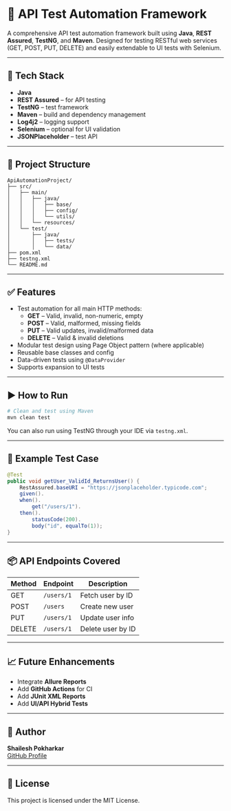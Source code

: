 # 🚀 API Test Automation Framework

A comprehensive API test automation framework built using **Java**, **REST Assured**, **TestNG**, and **Maven**. Designed for testing RESTful web services (GET, POST, PUT, DELETE) and easily extendable to UI tests with Selenium.

---

## 📌 Tech Stack

- **Java**
- **REST Assured** – for API testing
- **TestNG** – test framework
- **Maven** – build and dependency management
- **Log4j2** – logging support
- **Selenium** – optional for UI validation
- **JSONPlaceholder** – test API

---

## 📁 Project Structure

```
ApiAutomationProject/
├── src/
│   ├── main/
│   │   ├── java/
│   │   │   ├── base/
│   │   │   ├── config/
│   │   │   └── utils/
│   │   └── resources/
│   └── test/
│       ├── java/
│       │   ├── tests/
│       │   └── data/
├── pom.xml
├── testng.xml
└── README.md
```

---

## ✅ Features

- Test automation for all main HTTP methods:
  - **GET** – Valid, invalid, non-numeric, empty
  - **POST** – Valid, malformed, missing fields
  - **PUT** – Valid updates, invalid/malformed data
  - **DELETE** – Valid & invalid deletions
- Modular test design using Page Object pattern (where applicable)
- Reusable base classes and config
- Data-driven tests using `@DataProvider`
- Supports expansion to UI tests

---

## ▶️ How to Run

```bash
# Clean and test using Maven
mvn clean test
```

You can also run using TestNG through your IDE via `testng.xml`.

---

## 🧪 Example Test Case

```java
@Test
public void getUser_ValidId_ReturnsUser() {
    RestAssured.baseURI = "https://jsonplaceholder.typicode.com";
    given().
    when().
        get("/users/1").
    then().
        statusCode(200).
        body("id", equalTo(1));
}
```

---

## 📦 API Endpoints Covered

| Method | Endpoint       | Description            |
|--------|----------------|------------------------|
| GET    | `/users/1`     | Fetch user by ID       |
| POST   | `/users`       | Create new user        |
| PUT    | `/users/1`     | Update user info       |
| DELETE | `/users/1`     | Delete user by ID      |

---

## 📈 Future Enhancements

- Integrate **Allure Reports**
- Add **GitHub Actions** for CI
- Add **JUnit XML Reports**
- Add **UI/API Hybrid Tests**

---

## 🙌 Author

**Shailesh Pokharkar**  
[GitHub Profile](https://github.com/Shaileshpokharkar)

---

## 📄 License

This project is licensed under the MIT License.

